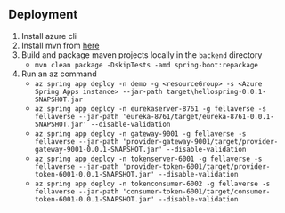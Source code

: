 ## Deployment

1. Install azure cli
2. Install mvn from [here](https://stackoverflow.com/questions/10649707/maven-mvn-command-not-found)
3. Build and package maven projects locally in the `backend` directory
    - `mvn clean package -DskipTests -amd spring-boot:repackage` 
4. Run an az command 
    - `az spring app deploy -n demo -g <resourceGroup> -s <Azure Spring Apps instance> --jar-path target\hellospring-0.0.1-SNAPSHOT.jar`
    - `az spring app deploy -n eurekaserver-8761 -g fellaverse -s fellaverse --jar-path 'eureka-8761/target/eureka-8761-0.0.1-SNAPSHOT.jar' --disable-validation`
    - `az spring app deploy -n gateway-9001 -g fellaverse -s fellaverse --jar-path 'provider-gateway-9001/target/provider-gateway-9001-0.0.1-SNAPSHOT.jar' --disable-validation`
    - `az spring app deploy -n tokenserver-6001 -g fellaverse -s fellaverse --jar-path 'provider-token-6001/target/provider-token-6001-0.0.1-SNAPSHOT.jar' --disable-validation`
    - `az spring app deploy -n tokenconsumer-6002 -g fellaverse -s fellaverse --jar-path 'consumer-token-6001/target/consumer-token-6001-0.0.1-SNAPSHOT.jar' --disable-validation`
